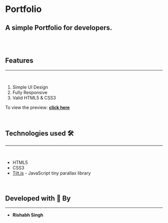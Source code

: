 # **Portfolio**

## A simple Portfolio for developers.

<br>
<br>

## Features
---

<br>

1. Simple UI Design
2. Fully Responsive
3. Valid HTML5 & CSS3

To view the preview: **[click here](https://rishabh705.github.io/Portfolio/)**

<br>

## Technologies used 🛠️
---

<br>

* HTML5
* CSS3
* [Tilt.js](https://gijsroge.github.io/tilt.js/) - JavaScript tiny parallax library

<br>

## Developed with 💙 By
---

* **Rishabh Singh** 